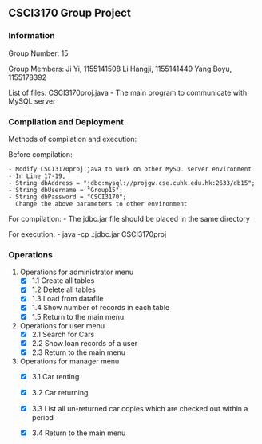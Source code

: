 ## CSCI3170 Group Project

### Information ###
Group Number:   15

Group Members:  Ji Yi,      1155141508
                Li Hangji,  1155141449
                Yang Boyu,  1155178392

List of files:  CSCI3170proj.java    -   The main program to communicate with MySQL server
              
### Compilation and Deployment ###
Methods of compilation and execution:

Before compilation:

    - Modify CSCI3170proj.java to work on other MySQL server environment
    - In Line 17-19,
	- String dbAddress = "jdbc:mysql://projgw.cse.cuhk.edu.hk:2633/db15";
	- String dbUsername = "Group15";
	- String dbPassword = "CSCI3170";
      Change the above parameters to other environment

For compilation:
    - The jdbc.jar file should be placed in the same directory

For execution:
    - java -cp .:jdbc.jar CSCI3170proj

### Operations ###

1. Operations for administrator menu
	- [x] 1.1 Create all tables
	- [x] 1.2 Delete all tables
	- [x] 1.3 Load from datafile
	- [x] 1.4 Show number of records in each table
	- [x] 1.5 Return to the main menu

2. Operations for user menu
	- [x] 2.1 Search for Cars
	- [x] 2.2 Show loan records of a user
	- [x] 2.3 Return to the main menu

3. Operations for manager menu
	- [x] 3.1 Car renting
	- [x] 3.2 Car returning
	- [x] 3.3 List all un-returned car copies which are checked out within a period
	- [x] 3.4 Return to the main menu



